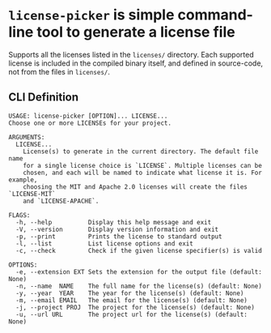 # `license-picker` is simple command-line tool to generate a license file

Supports all the licenses listed in the `licenses/` directory. Each supported
license is included in the compiled binary itself, and defined in source-code,
not from the files in `licenses/`.

## CLI Definition

```
USAGE: license-picker [OPTION]... LICENSE...
Choose one or more LICENSEs for your project.

ARGUMENTS:
  LICENSE...
    License(s) to generate in the current directory. The default file name
    for a single license choice is `LICENSE`. Multiple licenses can be
    chosen, and each will be named to indicate what license it is. For example,
    choosing the MIT and Apache 2.0 licenses will create the files `LICENSE-MIT`
    and `LICENSE-APACHE`.

FLAGS:
  -h, --help          Display this help message and exit
  -V, --version       Display version information and exit
  -p, --print         Prints the license to standard output
  -l, --list          List license options and exit
  -c, --check         Check if the given license specifier(s) is valid

OPTIONS:
  -e, --extension EXT Sets the extension for the output file (default: None)
  -n, --name  NAME    The full name for the license(s) (default: None)
  -y, --year  YEAR    The year for the license(s) (default: None)
  -m, --email EMAIL   The email for the license(s) (default: None)
  -j, --project PROJ  The project for the license(s) (default: None)
  -u, --url URL       The project url for the license(s) (default: None)
```
